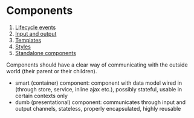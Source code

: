 # Components

1. [Lifecycle events](01-lifecycle-events/README.md)
2. [Input and output](02-input-output/README.md)
3. [Templates](03-templates/README.md)
4. [Styles](04-styles/README.md)
5. [Standalone components](05-standalone-components/README.md)

Components should have a clear way of communicating with the outside world (their parent or their children).

- smart (container) component: component with data model wired in (through store, service, inline ajax etc.), possibly stateful, usable in certain contexts only
- dumb (presentational) component: communicates through input and output channels, stateless, properly encapsulated, highly reusable
